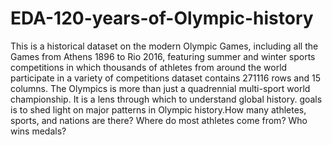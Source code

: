 # EDA-120-years-of-Olympic-history
This is a historical dataset on the modern Olympic Games, including all the Games from Athens 1896 to Rio 2016, featuring summer and winter sports competitions in which thousands of athletes from around the world participate in a variety of competitions dataset contains 271116 rows
and 15 columns. The Olympics is more than just a quadrennial multi-sport world championship. It is a lens through which to understand global history. goals is to shed light on major patterns in Olympic history.How many athletes, sports, and nations are there? Where do most athletes
come from? Who wins medals?